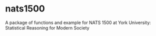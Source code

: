 # nats1500

A package of functions and example for NATS 1500 at York University: Statistical Reasoning for Modern Society
